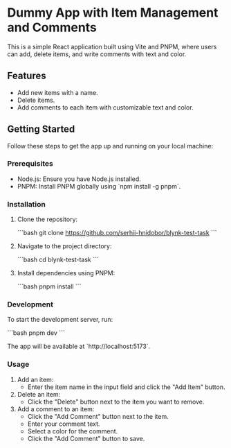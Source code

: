 # Dummy App with Item Management and Comments

This is a simple React application built using Vite and PNPM, where users can add, delete items, and write comments with text and color.

## Features

- Add new items with a name.
- Delete items.
- Add comments to each item with customizable text and color.

## Getting Started

Follow these steps to get the app up and running on your local machine:

### Prerequisites

- Node.js: Ensure you have Node.js installed.
- PNPM: Install PNPM globally using \`npm install -g pnpm\`.

### Installation

1. Clone the repository:

   \`\`\`bash
   git clone https://github.com/serhii-hnidobor/blynk-test-task
   \`\`\`

2. Navigate to the project directory:

   \`\`\`bash
   cd blynk-test-task
   \`\`\`

3. Install dependencies using PNPM:

   \`\`\`bash
   pnpm install
   \`\`\`

### Development

To start the development server, run:

\`\`\`bash
pnpm dev
\`\`\`

The app will be available at \`http://localhost:5173\`.

### Usage

1. Add an item:
   - Enter the item name in the input field and click the "Add Item" button.
2. Delete an item:
   - Click the "Delete" button next to the item you want to remove.
3. Add a comment to an item:
   - Click the "Add Comment" button next to the item.
   - Enter your comment text.
   - Select a color for the comment.
   - Click the "Add Comment" button to save.